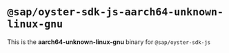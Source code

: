 # `@sap/oyster-sdk-js-aarch64-unknown-linux-gnu`

This is the **aarch64-unknown-linux-gnu** binary for `@sap/oyster-sdk-js`
